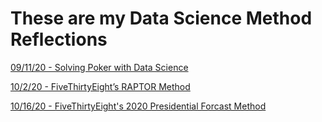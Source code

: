 # These are my Data Science Method Reflections

[09/11/20 - Solving Poker with Data Science](data_reflection_1.md) 

[10/2/20 - FiveThirtyEight’s RAPTOR Method](data_reflection_2.md)

[10/16/20 - FiveThirtyEight's 2020 Presidential Forcast Method](data_reflection_3.md) 
